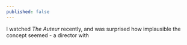 ```yaml
---
published: false
---
```


I watched *The Auteur* recently, and was surprised how implausible the concept seemed - a director with 